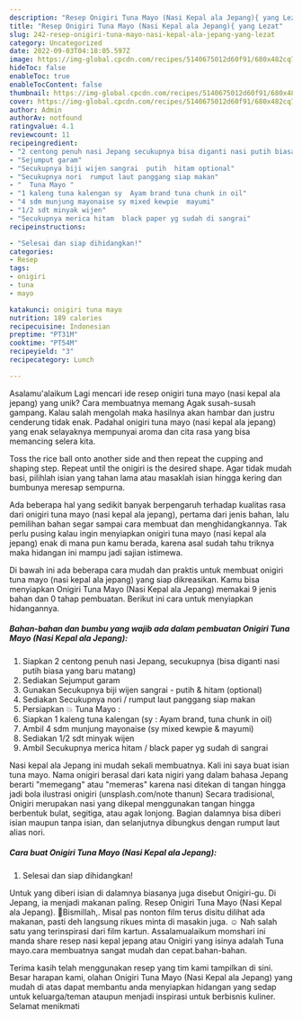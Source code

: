 ```yaml
---
description: "Resep Onigiri Tuna Mayo (Nasi Kepal ala Jepang){ yang Lezat"
title: "Resep Onigiri Tuna Mayo (Nasi Kepal ala Jepang){ yang Lezat"
slug: 242-resep-onigiri-tuna-mayo-nasi-kepal-ala-jepang-yang-lezat
category: Uncategorized
date: 2022-09-03T04:18:05.597Z
image: https://img-global.cpcdn.com/recipes/5140675012d60f91/680x482cq70/onigiri-tuna-mayo-nasi-kepal-ala-jepang-foto-resep-utama.jpg
hideToc: false
enableToc: true
enableTocContent: false
thumbnail: https://img-global.cpcdn.com/recipes/5140675012d60f91/680x482cq70/onigiri-tuna-mayo-nasi-kepal-ala-jepang-foto-resep-utama.jpg
cover: https://img-global.cpcdn.com/recipes/5140675012d60f91/680x482cq70/onigiri-tuna-mayo-nasi-kepal-ala-jepang-foto-resep-utama.jpg
author: Admin
authorAv: notfound
ratingvalue: 4.1
reviewcount: 11
recipeingredient:
- "2 centong penuh nasi Jepang secukupnya bisa diganti nasi putih biasa yang baru matang"
- "Sejumput garam"
- "Secukupnya biji wijen sangrai  putih  hitam optional"
- "Secukupnya nori  rumput laut panggang siap makan"
- "  Tuna Mayo "
- "1 kaleng tuna kalengan sy  Ayam brand tuna chunk in oil"
- "4 sdm munjung mayonaise sy mixed kewpie  mayumi"
- "1/2 sdt minyak wijen"
- "Secukupnya merica hitam  black paper yg sudah di sangrai"
recipeinstructions:

- "Selesai dan siap dihidangkan!"
categories:
- Resep
tags:
- onigiri
- tuna
- mayo

katakunci: onigiri tuna mayo 
nutrition: 189 calories
recipecuisine: Indonesian
preptime: "PT31M"
cooktime: "PT54M"
recipeyield: "3"
recipecategory: Lunch

---
```



Asalamu'alaikum Lagi mencari ide resep onigiri tuna mayo (nasi kepal ala jepang) yang unik? Cara membuatnya memang Agak susah-susah gampang. Kalau salah mengolah maka hasilnya akan hambar dan justru cenderung tidak enak. Padahal onigiri tuna mayo (nasi kepal ala jepang) yang enak selayaknya mempunyai aroma dan cita rasa yang bisa memancing selera kita.


Toss the rice ball onto another side and then repeat the cupping and shaping step. Repeat until the onigiri is the desired shape. Agar tidak mudah basi, pilihlah isian yang tahan lama atau masaklah isian hingga kering dan bumbunya meresap sempurna.

Ada beberapa hal yang sedikit banyak berpengaruh terhadap kualitas rasa dari onigiri tuna mayo (nasi kepal ala jepang), pertama dari jenis bahan, lalu pemilihan bahan segar sampai cara membuat dan menghidangkannya. Tak perlu pusing kalau ingin menyiapkan onigiri tuna mayo (nasi kepal ala jepang) enak di mana pun kamu berada, karena asal sudah tahu triknya maka hidangan ini mampu jadi sajian istimewa.


Di bawah ini ada beberapa cara mudah dan praktis untuk membuat onigiri tuna mayo (nasi kepal ala jepang) yang siap dikreasikan. Kamu bisa menyiapkan Onigiri Tuna Mayo (Nasi Kepal ala Jepang) memakai 9 jenis bahan dan 0 tahap pembuatan. Berikut ini cara untuk menyiapkan hidangannya.

<!--inarticleads1-->

##### Bahan-bahan dan bumbu yang wajib ada dalam pembuatan Onigiri Tuna Mayo (Nasi Kepal ala Jepang):

1. Siapkan 2 centong penuh nasi Jepang, secukupnya (bisa diganti nasi putih biasa yang baru matang)
1. Sediakan Sejumput garam
1. Gunakan Secukupnya biji wijen sangrai - putih &amp; hitam (optional)
1. Sediakan Secukupnya nori / rumput laut panggang siap makan
1. Persiapkan  💥 Tuna Mayo :
1. Siapkan 1 kaleng tuna kalengan (sy : Ayam brand, tuna chunk in oil)
1. Ambil 4 sdm munjung mayonaise (sy mixed kewpie &amp; mayumi)
1. Sediakan 1/2 sdt minyak wijen
1. Ambil Secukupnya merica hitam / black paper yg sudah di sangrai


Nasi kepal ala Jepang ini mudah sekali membuatnya. Kali ini saya buat isian tuna mayo. Nama onigiri berasal dari kata nigiri yang dalam bahasa Jepang berarti &#34;memegang&#34; atau &#34;memeras&#34; karena nasi ditekan di tangan hingga jadi bola ilustrasi onigiri (unsplash.com/note thanun) Secara tradisional, Onigiri merupakan nasi yang dikepal menggunakan tangan hingga berbentuk bulat, segitiga, atau agak lonjong. Bagian dalamnya bisa diberi isian maupun tanpa isian, dan selanjutnya dibungkus dengan rumput laut alias nori. 

<!--inarticleads2-->

##### Cara buat Onigiri Tuna Mayo (Nasi Kepal ala Jepang):


1. Selesai dan siap dihidangkan!

Untuk yang diberi isian di dalamnya biasanya juga disebut Onigiri-gu. Di Jepang, ia menjadi makanan paling. Resep Onigiri Tuna Mayo (Nasi Kepal ala Jepang). 🍃Bismillah,. Misal pas nonton film terus disitu dilihat ada makanan, pasti deh langsung rikues minta di masakin juga. ☺️ Nah salah satu yang terinspirasi dari film kartun. Assalamualaikum momshari ini manda share resep nasi kepal jepang atau Onigiri yang isinya adalah Tuna mayo.cara membuatnya sangat mudah dan cepat.bahan-bahan. 

Terima kasih telah menggunakan resep yang tim kami tampilkan di sini. Besar harapan kami, olahan Onigiri Tuna Mayo (Nasi Kepal ala Jepang) yang mudah di atas dapat membantu anda menyiapkan hidangan yang sedap untuk keluarga/teman ataupun menjadi inspirasi untuk berbisnis kuliner. Selamat menikmati
